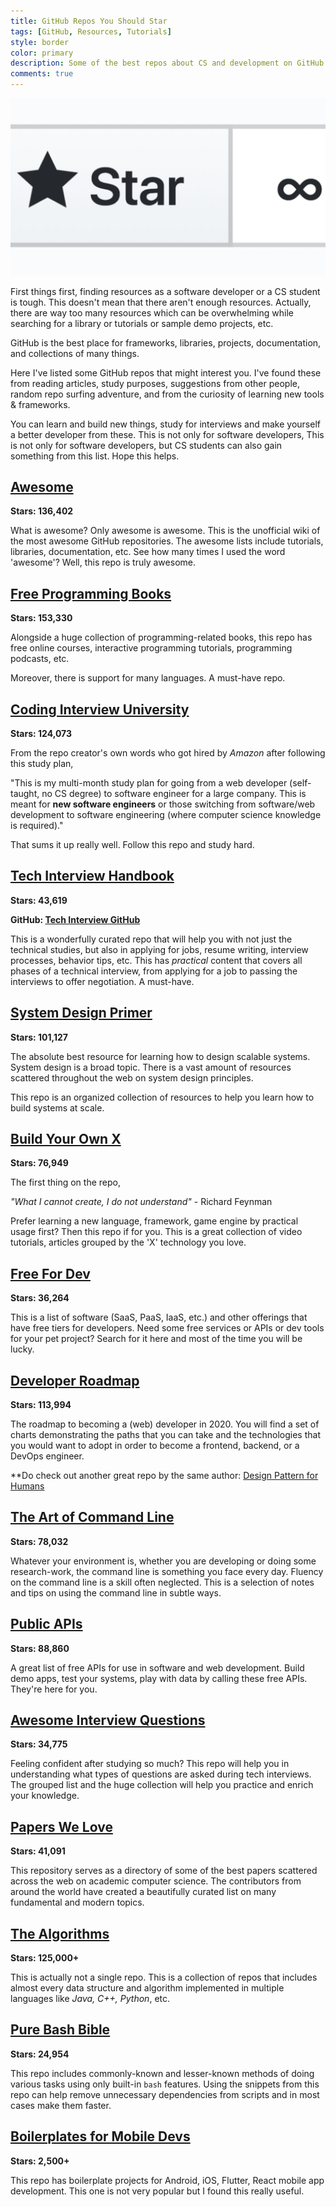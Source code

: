 ```yaml
---
title: GitHub Repos You Should Star
tags: [GitHub, Resources, Tutorials]
style: border
color: primary
description: Some of the best repos about CS and development on GitHub.
comments: true
---
```



<img src="../assets/img/blog/github-repos/star.png" alt="scrum-flow" style="zoom:50%;" />

First things first, finding resources as a software developer or a CS student is tough. This doesn't mean that there aren't enough resources. Actually, there are way too many resources which can be overwhelming while searching for a library or tutorials or sample demo projects, etc.

GitHub is the best place for frameworks, libraries, projects, documentation, and collections of many things. 

Here I've listed some GitHub repos that might interest you. I've found these from reading articles, study purposes, suggestions from other people, random repo surfing adventure, and from the curiosity of learning new tools & frameworks. 

You can  learn and build new things, study for interviews and make yourself a better developer from these. This is not only for software developers, This is not only for software developers, but CS students can also gain something from this list. Hope this helps.


## <a href="https://github.com/sindresorhus/awesome" target="_blank">Awesome</a>

**Stars: 136,402**

What is awesome? Only awesome is awesome. This is the unofficial wiki of the most awesome GitHub repositories. The awesome lists include tutorials, libraries, documentation, etc.
See how many times I used the word 'awesome'? Well, this repo is truly awesome.


## <a href="https://github.com/EbookFoundation/free-programming-books" target="_blank">Free Programming Books</a>

**Stars: 153,330**

Alongside a huge collection of programming-related books, this repo has free online courses, interactive programming tutorials, programming podcasts, etc. 

Moreover, there is support for many languages. A must-have repo.


## <a href="https://github.com/jwasham/coding-interview-university" target="_blank">Coding Interview University</a>

**Stars: 124,073**

From the repo creator's own words who got hired by *Amazon* after following this study plan,

"This is my multi-month study plan for going from a web developer (self-taught, no CS degree) to software engineer for a large company. This is meant for **new software engineers** or those switching from software/web development to software engineering (where computer science knowledge is required)."

That sums it up really well. Follow this repo and study hard.


## <a href="https://yangshun.github.io/tech-interview-handbook/" target="_blank">Tech Interview Handbook</a>

**Stars: 43,619**

**GitHub: <a href="https://github.com/yangshun/tech-interview-handbook" target="_blank">Tech Interview GitHub</a>**

This is a wonderfully curated repo that will help you with not just the technical studies, but also in applying for jobs, resume writing, interview processes, behavior tips, etc. This has *practical* content that covers all phases of a technical interview, from applying for a job to passing the interviews to offer negotiation. A must-have.


## <a href="https://github.com/donnemartin/system-design-primer" target="_blank">System Design Primer</a>

**Stars: 101,127**

The absolute best resource for learning how to design scalable systems. System design is a broad topic. There is a vast amount of resources scattered throughout the web on system design principles.

This repo is an organized collection of resources to help you learn how to build systems at scale.


## <a href="https://github.com/danistefanovic/build-your-own-x" target="_blank">Build Your Own X</a>

**Stars: 76,949**

The first thing on the repo,

*"What I cannot create, I do not understand"* - Richard Feynman

Prefer learning a new language, framework, game engine by practical usage first? Then this repo if for you. This is a great collection of video tutorials, articles grouped by the 'X' technology you love.


## <a href="https://github.com/ripienaar/free-for-dev" target="_blank">Free For Dev</a>

**Stars: 36,264**

This is a list of software (SaaS, PaaS, IaaS, etc.) and other offerings that have free tiers for developers. Need some free services or APIs or dev tools for your pet project? Search for it here and most of the time you will be lucky.


## <a href="https://github.com/kamranahmedse/developer-roadmap" target="_blank">Developer Roadmap</a>

**Stars: 113,994**

The roadmap to becoming a (web) developer in 2020. You will find a set of charts demonstrating the paths that you can take and the technologies that you would want to adopt in order to become a frontend, backend, or a DevOps engineer.

**Do check out another great repo by the same author: <a href="https://github.com/kamranahmedse/design-patterns-for-humans" target="_blank">Design Pattern for Humans</a>


## <a href="https://github.com/jlevy/the-art-of-command-line" target="_blank">The Art of Command Line</a>

**Stars: 78,032**

Whatever your environment is, whether you are developing or doing some research-work, the command line is something you face every day. Fluency on the command line is a skill often neglected. This is a selection of notes and tips on using the command line in subtle ways.


## <a href="https://github.com/public-apis/public-apis" target="_blank">Public APIs</a>

**Stars: 88,860**

A great list of free APIs for use in software and web development. Build demo apps, test your systems, play with data by calling these free APIs. They're here for you.


## <a href="https://github.com/MaximAbramchuck/awesome-interview-questions" target="_blank">Awesome Interview Questions</a>

**Stars: 34,775**

Feeling confident after studying so much? This repo will help you in understanding what types of questions are asked during tech interviews. The grouped list and the huge collection will help you practice and enrich your knowledge.


## <a href="https://github.com/papers-we-love/papers-we-love" target="_blank">Papers We Love</a>

**Stars: 41,091**

This repository serves as a directory of some of the best papers scattered across the web on academic computer science. The contributors from around the world have created a beautifully curated list on many fundamental and modern topics.


## <a href="https://github.com/TheAlgorithms" target="_blank">The Algorithms</a>

**Stars: 125,000+**

This is actually not a single repo. This is a collection of repos that includes almost every data structure and algorithm implemented in multiple languages like *Java, C++, Python*, etc.


## <a href="https://github.com/dylanaraps/pure-bash-bible" target="_blank">Pure Bash Bible</a>

**Stars: 24,954**

This repo includes commonly-known and lesser-known methods of doing various tasks using only built-in `bash` features. Using the snippets from this repo can help remove unnecessary dependencies from scripts and in most cases make them faster.


## <a href="https://github.com/SimpleBoilerplates" target="_blank">Boilerplates for Mobile Devs</a>

**Stars: 2,500+**

This repo has boilerplate projects for Android, iOS, Flutter, React mobile app development. This one is not very popular but I found this really useful.